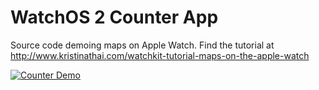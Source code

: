 WatchOS 2 Counter App
===================
Source code demoing maps on Apple Watch. Find the tutorial at http://www.kristinathai.com/watchkit-tutorial-maps-on-the-apple-watch

[![Counter Demo](https://github.com/kristinathai/WatchKitMaps/blob/master/map.png)](http://www.kristinathai.com/watchkit-tutorial-maps-on-the-apple-watch)
